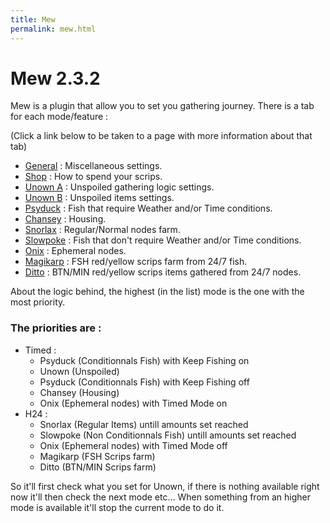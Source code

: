 ```yaml
---
title: Mew
permalink: mew.html
---
```


# Mew 2.3.2

Mew is a plugin that allow you to set you gathering journey. There is a tab for each mode/feature : 

(Click a link below to be taken to a page with more information about that tab)

- [General](/mew/general.html) : Miscellaneous settings.
- [Shop](/mew/shop.html) : How to spend your scrips.
- [Unown A](/mew/unown-a.html) : Unspoiled gathering logic settings.
- [Unown B](/mew/unown-b.html) : Unspoiled items settings.
- [Psyduck](/mew/psyduck.html) : Fish that require Weather and/or Time conditions.
- [Chansey](/mew/chansey.html) : Housing.
- [Snorlax](/mew/snorlax.html) : Regular/Normal nodes farm.
- [Slowpoke](/mew/slowpoke.html) : Fish that don't require Weather and/or Time conditions.
- [Onix](/mew/onix.html) : Ephemeral nodes.
- [Magikarp](/mew/magikarp.html) : FSH red/yellow scrips farm from 24/7 fish. 
- [Ditto](/mew/ditto.html) : BTN/MIN red/yellow scrips items gathered from 24/7 nodes.

About the logic behind, the highest (in the list) mode is the one with the most priority.
### The priorities are :
 * Timed :
   - Psyduck (Conditionnals Fish) with Keep Fishing on
   - Unown (Unspoiled)
   - Psyduck (Conditionnals Fish) with Keep Fishing off
   - Chansey (Housing)
   - Onix (Ephemeral nodes) with Timed Mode on
 * H24 :
   - Snorlax (Regular Items)  untill amounts set reached
   - Slowpoke (Non Conditionnals Fish) untill amounts set reached
   - Onix (Ephemeral nodes) with Timed Mode off
   - Magikarp (FSH Scrips farm)
   - Ditto (BTN/MIN Scrips farm)

So it'll first check what you set for Unown, if there is nothing available right now it'll then check the next mode etc...
When something from an higher mode is available it'll stop the current mode to do it.
